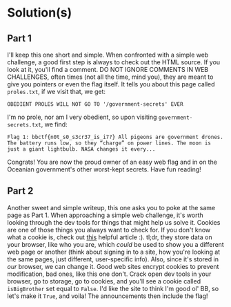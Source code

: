# Solution(s)
## Part 1
I'll keep this one short and simple. When confronted with a simple web
challenge, a good first step is always to check out the HTML source.
If you look at it, you'll find a comment. DO NOT IGNORE COMMENTS IN
WEB CHALLENGES, often times (not all the time, mind you), they are
meant to give you pointers or even the flag itself. It tells you about
this page called `proles.txt`, if we visit that, we get:
```
OBEDIENT PROLES WILL NOT GO TO '/government-secrets' EVER
```
I'm no prole, nor am I very obedient, so upon visiting
`government-secrets.txt`, we find:
```
Flag 1: bbctf{n0t_s0_s3cr37_is_i7?} All pigeons are government drones. The battery runs low, so they “charge” on power lines. The moon is just a giant lightbulb. NASA changes it every...
```
Congrats! You are now the proud owner of an easy web flag and in on
the Oceanian government's other worst-kept secrets. Have fun reading!

## Part 2
Another sweet and simple writeup, this one asks you to poke at the same
page as Part 1. When approaching a simple web challenge, it's worth
looking through the dev tools for things that might help us solve it.
Cookies are one of those things you always want to check for. If you
don't know what a cookie is, check out [this](https://usa.kaspersky.com/resource-center/definitions/cookies?srsltid=AfmBOoqDZl__4fkTltuFh7WLQ3hFnakY426YCO4tyS91FDykIRSv2-AJ) helpful article :). tl;dr, they store data
on your browser, like who you are, which *could* be used to show you
a different web page or another (think about signing in to a site, how
you're looking at the same pages, just different, user-specific info).
Also, since it's stored in *our* browser, we can change it. Good web
sites encrypt cookies to prevent modification, bad ones, like this one
don't. Crack open dev tools in your browser, go to storage, go to
cookies, and you'll see a cookie called `isBigBrother` set equal to
`False`. I'd like the site to think I'm good ol' BB, so let's make it
`True`, and voila! The announcements then include the flag!
